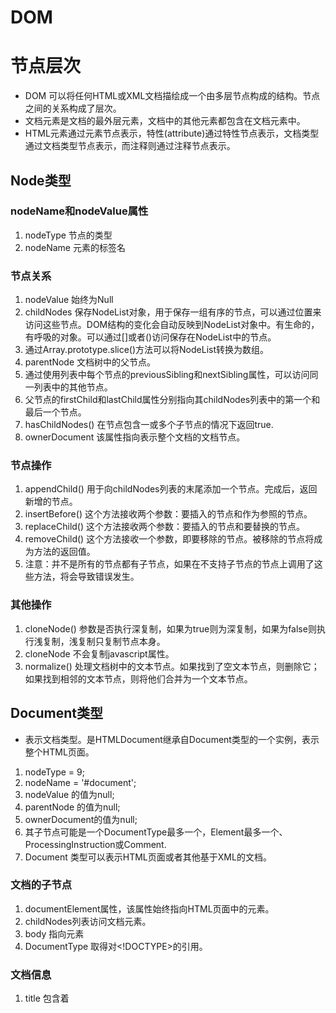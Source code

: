 # DOM

# 节点层次
- DOM 可以将任何HTML或XML文档描绘成一个由多层节点构成的结构。节点之间的关系构成了层次。
- 文档元素是文档的最外层元素，文档中的其他元素都包含在文档元素中。
- HTML元素通过元素节点表示，特性(attribute)通过特性节点表示，文档类型通过文档类型节点表示，而注释则通过注释节点表示。


## Node类型

### nodeName和nodeValue属性

1. nodeType 节点的类型
2. nodeName 元素的标签名

### 节点关系

1. nodeValue 始终为Null
2. childNodes 保存NodeList对象，用于保存一组有序的节点，可以通过位置来访问这些节点。DOM结构的变化会自动反映到NodeList对象中。有生命的，有呼吸的对象。可以通过[]或者()访问保存在NodeList中的节点。
3. 通过Array.prototype.slice()方法可以将NodeList转换为数组。
4. parentNode 文档树中的父节点。
5. 通过使用列表中每个节点的previousSibling和nextSibling属性，可以访问同一列表中的其他节点。
6. 父节点的firstChild和lastChild属性分别指向其childNodes列表中的第一个和最后一个节点。
7. hasChildNodes() 在节点包含一或多个子节点的情况下返回true.
8. ownerDocument 该属性指向表示整个文档的文档节点。

### 节点操作

1. appendChild() 用于向childNodes列表的末尾添加一个节点。完成后，返回新增的节点。
2. insertBefore() 这个方法接收两个参数：要插入的节点和作为参照的节点。
3. replaceChild() 这个方法接收两个参数：要插入的节点和要替换的节点。
4. removeChild() 这个方法接收一个参数，即要移除的节点。被移除的节点将成为方法的返回值。
5. 注意：并不是所有的节点都有子节点，如果在不支持子节点的节点上调用了这些方法，将会导致错误发生。

### 其他操作

1. cloneNode() 参数是否执行深复制，如果为true则为深复制，如果为false则执行浅复制，浅复制只复制节点本身。
2. cloneNode 不会复制javascript属性。
3. normalize() 处理文档树中的文本节点。如果找到了空文本节点，则删除它；如果找到相邻的文本节点，则将他们合并为一个文本节点。

## Document类型

- 表示文档类型。是HTMLDocument继承自Document类型的一个实例，表示整个HTML页面。

1. nodeType = 9;
2. nodeName = '#document';
3. nodeValue 的值为null;
4. parentNode 的值为null;
5. ownerDocument的值为null;
6. 其子节点可能是一个DocumentType最多一个，Element最多一个、ProcessingInstruction或Comment.
7. Document 类型可以表示HTML页面或者其他基于XML的文档。

### 文档的子节点

1. documentElement属性，该属性始终指向HTML页面中的<html>元素。
2. childNodes列表访问文档元素。
3. body 指向<body>元素
4. DocumentType 取得对<!DOCTYPE>的引用。

### 文档信息

1. title 包含着<title>元素中的文本，显示在浏览器窗口的标题栏或标签页上。通过这个属性可以获取和修改当前页面的标题。
2. URL 包含页面完整地URL
3. domain 只包含页面的域名，可以将每个页面的document.domain设置为相同的值，这些页面就可以相互访问对方包含的javascript对象。
4. referrer 保存着链接到当前页面的那个URL

### 查找元素

1. getElementById() 根据ID获取元素，如不存在返回null,id值严格匹配，区分大小写。
2. getElementByTagName()  根据标签名获取元素，返回包含0或多个元素的NodeList。返回一个HTMLCollection对象，作为一个动态集合。
3. HTMLCollection对象有一个方法，namedItem()，使用这个方法可以通过元素的name特性取得集合中的项。
4. HTMLCollection还支持[name]访问。数值索引会自动调用item()、对字符串索引就会调用nodeItem();
5. HTML getElementByTagName()不区分大小写，XML区分大小写。
6. getElementByName() 只有HTMLDocument对象才有的方法，根据name获取带有给定name的所有元素

### 特殊集合

1. document.anchors 包含文档中所有带name特性的<a>元素。
2. document.forms 包含文档中的所有<form>元素
3. document.images 包含文档中的所有<img>元素
4. document.links 包含文档中的所有带href特性的<a>元素

### 文档写入

1. write() 原样写入
2. writeln() 在末尾加换行
3. open()
4. close()

## Element类型
- Element类型用于表现XML或HMLT元素，提供了对元素标签名、子节点及特性的访问。

1. nodeType = 1;
2. nodeName 的值为元素的标签名
3. nodeValue 为null
4. parentNode 可能为Document或Element
5. 其子节点可能是Element、Text、Comment、ProcessingInstruction、CDATASection或EntityReference。
6. 在HTML中，标签名始终都以全部大写表示；XML中标签名始终与源代码中的保持一致。

### html元素

- 所有的HTML元素都由HTMLElement类型表示。

1. id 元素在文档中的唯一标识符。
2. title 有关元素的附加说明信息，一般通过工具提示条显示出来。
3. lang 元素内容的语言代码，很少使用。
4. dir 语言的方向，值为ltr从左到右，rtl从右到左
5. className 与元素的class特性对应，即为元素制定的css类。

### 取得特性
- 每个元素都有一个或多个特性，这些特性的用途是给出相应元素或其内容的附加信息。

1. getAttribute() 方法可以取得自定义特性的值。特性名称不区分大小写，自定义特性应该加上data-前缀以便验证。style和onclick例外，
2. setAttribute() 两个参数：要设置的特姓名和值。
3. removeAttribute() 移除特性

### attributes 属性

1. attributes 属性中包含一系列节点，每个节点的ndoeName就是特性的名称，而节点的nodeValue就是特性的值。
2. getNamedItem(name) 返回nodeName属性等于name的节点。
3. removeNamedItem(name) 在列表中移除nodeName属性等于name的节点。
4. setNamedItem(name) 向列表中添加节点，以节点的nodeName属性为索引。
5. item(pos) 返回位于数字pos位置处的节点

### 创建元素

1. document.createElement() 方法可以创建新元素。

### 元素的子节点

## Text类型
- 文本节点由Text类型表示，包含的是可以照字面解释的纯文本内容。

1. nodeType = 3
2. ndoeName = '#text';
3. ndoeValue 的值为节点所包含的文本。
4. parentNode 是一个Element
5. 不支持子节点。
6. appendData(text)
7. deleteData(offset,count)
8. insertData(offset,text)
9. replaceData(offset,count,text);
10. splitText(offset);
11. substringData(offset,count);

### 创建文本节点


## Comment类型

## CDATASection类型

## DocumentFragment类型

## Attr类型

# DOM操作技术

## 动态脚本

## 动态样式

## 操作表格

## 使用NodeList

## 

